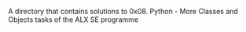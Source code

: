 A directory that contains solutions to 0x08. Python - More Classes and Objects
tasks of the ALX SE programme
